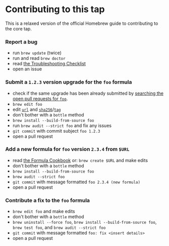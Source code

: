 # Contributing to this tap

This is a relaxed version of the official Homebrew guide to contributing to the core tap.

### Report a bug

* run `brew update` (twice)
* run and read `brew doctor`
* read [the Troubleshooting Checklist](https://github.com/Homebrew/brew/blob/master/docs/Troubleshooting.md#troubleshooting)
* open an issue

### Submit a `1.2.3` version upgrade for the `foo` formula

* check if the same upgrade has been already submitted by [searching the open pull requests for `foo`](https://github.com/tya/homebrew-tap/pulls?utf8=✓&q=is%3Apr+is%3Aopen+foo).
* `brew edit foo`
* edit [`url`](http://www.rubydoc.info/github/Homebrew/brew/master/Formula#url-class_method) and [`sha256`](http://www.rubydoc.info/github/Homebrew/brew/master/Formula#sha256%3D-class_method)/[`tag`](http://www.rubydoc.info/github/Homebrew/brew/master/Formula#url-class_method)
* don't bother with a `bottle` method
* `brew install --build-from-source foo`
* run `brew audit --strict foo` and fix any issues
* `git commit` with commit subject `foo 1.2.3`
* open a pull request

### Add a new formula for `foo` version `2.3.4` from `$URL`

* read [the Formula Cookbook](https://github.com/Homebrew/brew/blob/master/docs/Formula-Cookbook.md#formula-cookbook) or: `brew create $URL` and make edits
* don't bother with a `bottle` method
* `brew install --build-from-source foo`
* `brew audit --strict foo`
* `git commit` with message formatted `foo 2.3.4 (new formula)`
* open a pull request

### Contribute a fix to the `foo` formula

* `brew edit foo` and make edits
* don't bother with a `bottle` method
* `brew uninstall --force foo`, `brew install --build-from-source foo`, `brew test foo`, and `brew audit --strict foo`
* `git commit` with message formatted `foo: fix <insert details>`
* open a pull request
